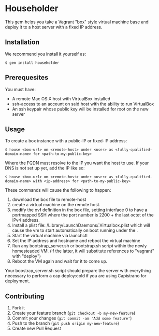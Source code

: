 # Householder

This gem helps you take a Vagrant "box" style virtual machine base and deploy it to a host server with a fixed IP address.

## Installation

We recommend you install it yourself as:

    $ gem install householder

## Prerequesites

You must have:

  * A remote Mac OS X host with VirtualBox installed
  * ssh-access to an account on said host with the ability to run VirtualBox
  * An ssh keypair whose public key will be installed for root on the new server

## Usage

To create a box instance with a public-IP or fixed-IP address:

    $ house <box-url> on <remote-host> under <user> as <fully-qualified-domain-name> for <path-to-my-public-key>

Where the FQDN must resolve to the IP you want the host to use.  If your DNS is not set up yet, add the IP like so:

    $ house <box-url> on <remote-host> under <user> as <fully-qualified-domain-name> with <ip-address> for <path-to-my-public-key>

These commands will cause the following to happen:

1. download the box file to remote-host
2. create a virtual machine on the remote host.
3. modify the ovf definition in the box file, setting interface 0 to have a portmapped SSH where the port number is 2200 + the last octet of the IPv4 address.
4. Install a plist file: /Library/LaunchDaemons/<reverse-fqdn>.<hostname>Virtualbox.plist which will cause the vm to start automatically on boot running under the <user>.
5. Start the virtual machine via launchctl
6. Set the IP address and hostname and reboot the virtual machine
7. Run any bootstrap_server.sh or bootstrap.sh script within the newly homesteaded VM. (if the latter, it will substitute references to "vagrant" with "deploy")
8. Reboot the VM again and wait for it to come up.

Your boostrap_server.sh script should prepare the server with everything necessary to perform a cap deploy:cold if you are using Capistrano for deployment.



## Contributing

1. Fork it
2. Create your feature branch (`git checkout -b my-new-feature`)
3. Commit your changes (`git commit -am 'Add some feature'`)
4. Push to the branch (`git push origin my-new-feature`)
5. Create new Pull Request
